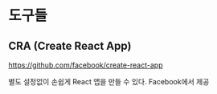 # 도구들

## CRA \(Create React App\)

https://github.com/facebook/create-react-app

별도 설정없이 손쉽게 React 앱을 만들 수 있다. Facebook에서 제공

